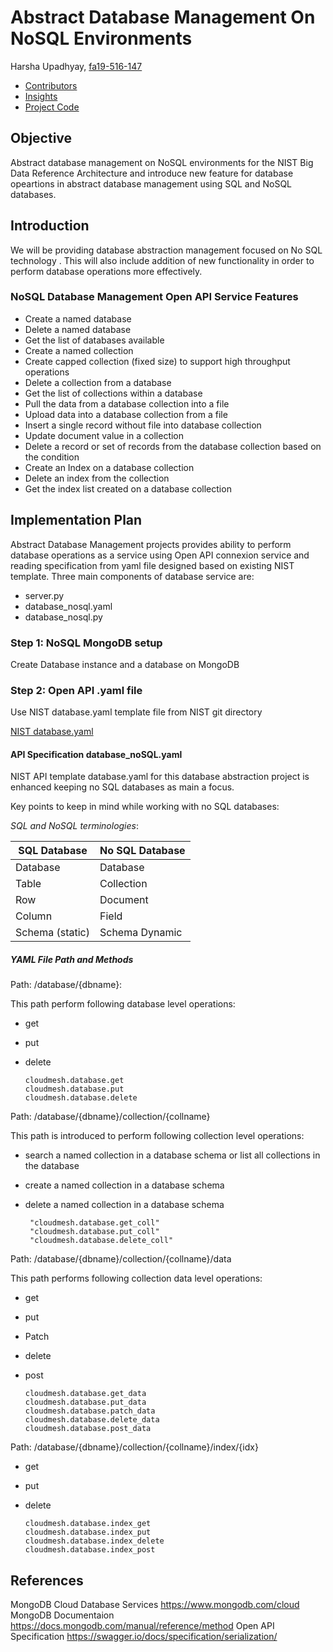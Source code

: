 # Abstract Database Management On NoSQL Environments

Harsha Upadhyay, [fa19-516-147](https://github.com/cloudmesh-community/fa19-516-147/edit/master/project/report_616.md)

* [Contributors](https://github.com/cloudmesh-community/fa19-516-147/graphs/contributors)
* [Insights](https://github.com/cloudmesh-community/fa19-516-147/pulse)
* [Project Code](https://github.com/cloudmesh-community/fa19-516-147/tree/master/project/project_code/mongodb)

## Objective

Abstract database management on NoSQL environments for the NIST Big Data Reference Architecture and introduce new feature for database opeartions in abstract database management using SQL and NoSQL databases.

## Introduction

We will be providing database abstraction management focused on No SQL technology . 
This will also include addition of new functionality in order to perform database operations more effectively.

### NoSQL Database Management Open API Service Features

* Create a named database
* Delete a named database
* Get the list of databases available
* Create a named collection
* Create capped collection (fixed size) to support high throughput operations
* Delete a collection from a database
* Get the list of collections within a database
* Pull the data from a database collection into a file
* Upload data into a database collection from a file
* Insert a single record without file into database collection
* Update document value in a collection
* Delete a record or set of records from the database collection based on the condition 
* Create an Index on a database collection
* Delete an index from the collection
* Get the index list created on a database collection

## Implementation Plan 

Abstract Database Management projects provides ability to perform
database operations as a service using Open API connexion service and
reading specification from yaml file designed based on existing NIST
template. Three main components of database service are:

* server.py 
* database_nosql.yaml
* database_nosql.py

### Step 1: NoSQL MongoDB setup

Create Database instance and a database on MongoDB
 
### Step 2: Open API .yaml file

Use NIST database.yaml template file from NIST git directory

[NIST database.yaml](https://github.com/cloudmesh/cloudmesh-nist/blob/master/spec/database.yaml)

#### API Specification database_noSQL.yaml

NIST API template database.yaml for this database abstraction project is
enhanced keeping no SQL databases as main a focus. 

Key points to keep in mind while working with no SQL databases:


*SQL and NoSQL terminologies*: 

|**SQL Database**| **No SQL Database**|
-----------------|--------------------|
| Database       | Database           |
| Table          | Collection         |
| Row            | Document           |
| Column         | Field              |
| Schema (static)| Schema Dynamic     |



##### YAML File Path and Methods

Path: /database/{dbname}:

This path perform following database level operations:

* get
* put 
* delete

   ```
   cloudmesh.database.get
   cloudmesh.database.put
   cloudmesh.database.delete
   ```

Path: /database/{dbname}/collection/{collname}

This path is introduced to perform following collection level operations:
 
 * search a named collection in a database schema or list all collections in the database 
 * create a named collection in a database schema
 * delete a named collection in a database schema
 
   ```
    "cloudmesh.database.get_coll" 
    "cloudmesh.database.put_coll" 
    "cloudmesh.database.delete_coll" 
   ```
   
Path: /database/{dbname}/collection/{collname}/data

This path performs following collection data level operations:

* get
* put
* Patch
* delete
* post

   ```
   cloudmesh.database.get_data
   cloudmesh.database.put_data
   cloudmesh.database.patch_data
   cloudmesh.database.delete_data
   cloudmesh.database.post_data
   ```

Path: /database/{dbname}/collection/{collname}/index/{idx}

* get
* put
* delete

   ```
   cloudmesh.database.index_get
   cloudmesh.database.index_put
   cloudmesh.database.index_delete
   cloudmesh.database.index_post
   ```

## References

MongoDB Cloud Database Services <https://www.mongodb.com/cloud>
MongoDB Documentaion <https://docs.mongodb.com/manual/reference/method>
Open API Specification <https://swagger.io/docs/specification/serialization/>